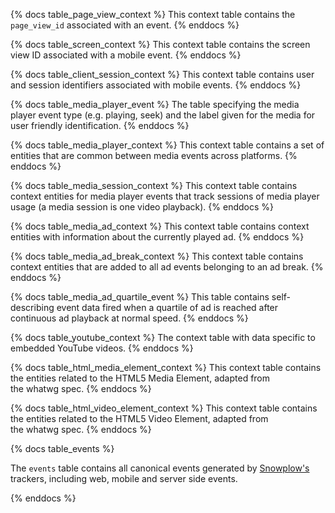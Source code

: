 {% docs table_page_view_context %}
This context table contains the `page_view_id` associated with an event.
{% enddocs %}

{% docs table_screen_context %}
This context table contains the screen view ID associated with a mobile event.
{% enddocs %}

{% docs table_client_session_context %}
This context table contains user and session identifiers associated with mobile events.
{% enddocs %}

{% docs table_media_player_event %}
The table specifying the media player event type (e.g. playing, seek) and the label given for the media for user friendly identification.
{% enddocs %}

{% docs table_media_player_context %}
This context table contains a set of entities that are common between media events across platforms.
{% enddocs %}

{% docs table_media_session_context %}
This context table contains context entities for media player events that track sessions of media player usage (a media session is one video playback).
{% enddocs %}

{% docs table_media_ad_context %}
This context table contains context entities with information about the currently played ad.
{% enddocs %}

{% docs table_media_ad_break_context %}
This context table contains context entities that are added to all ad events belonging to an ad break.
{% enddocs %}

{% docs table_media_ad_quartile_event %}
This table contains self-describing event data fired when a quartile of ad is reached after continuous ad playback at normal speed.
{% enddocs %}

{% docs table_youtube_context %}
The context table with data specific to embedded YouTube videos.
{% enddocs %}

{% docs table_html_media_element_context %}
This context table contains the entities related to the HTML5 Media Element, adapted from the whatwg spec.
{% enddocs %}

{% docs table_html_video_element_context %}
This context table contains the entities related to the HTML5 Video Element, adapted from the whatwg spec.
{% enddocs %}

{% docs table_events %}

The `events` table contains all canonical events generated by [Snowplow's](https://snowplow.io/) trackers, including web, mobile and server side events.

{% enddocs %}
